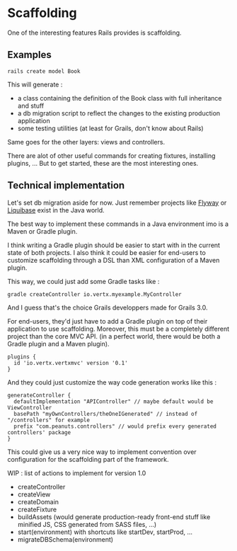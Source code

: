 # Scaffolding

One of the interesting features Rails provides is scaffolding.

## Examples

```rails create model Book```

This will generate : 

* a class containing the definition of the Book class with full inheritance and stuff
* a db migration script to reflect the changes to the existing production application
* some testing utilities (at least for Grails, don't know about Rails)

Same goes for the other layers: views and controllers.

There are alot of other useful commands for creating fixtures, installing plugins, ... But to get started, these are the most interesting ones.

## Technical implementation

Let's set db migration aside for now. Just remember projects like [Flyway](http://flywaydb.org/documentation/) or [Liquibase](http://www.liquibase.org/) exist in the Java world.

The best way to implement these commands in a Java environment imo is a Maven or Gradle plugin.

I think writing a Gradle plugin should be easier to start with in the current state of both projects.
I also think it could be easier for end-users to customize scaffolding through a DSL than XML configuration of a Maven plugin.

This way, we could just add some Gradle tasks like : 

```gradle createController io.vertx.myexample.MyController```

And I guess that's the choice Grails developpers made for Grails 3.0.

For end-users, they'd just have to add a Gradle plugin on top of their application to use scaffolding. 
Moreover, this must be a completely different project than the core MVC API. (in a perfect world, there would be both a Gradle plugin and a Maven plugin).

```
plugins {
  id 'io.vertx.vertxmvc' version '0.1'
}
```

And they could just customize the way code generation works like this :

```
generateController {
  defaultImplementation "APIController" // maybe default would be ViewController
  basePath "myOwnControllers/theOneIGenerated" // instead of "/controllers" for example
  prefix "com.peanuts.controllers" // would prefix every generated controllers' package
}
```

This could give us a very nice way to implement convention over configuration for the scaffolding part of the framework.


WIP : list of actions to implement for version 1.0

* createController
* createView
* createDomain
* createFixture
* buildAssets (would generate production-ready front-end stuff like minified JS, CSS generated from SASS files, ...)
* start(environment) with shortcuts like startDev, startProd, ...
* migrateDBSchema(environment)